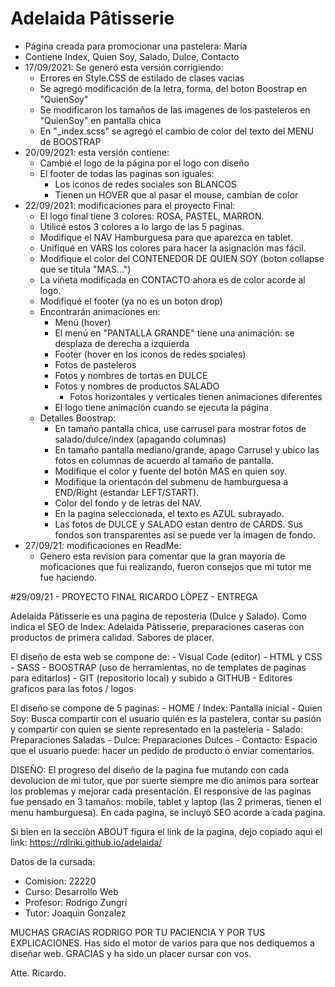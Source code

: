 # Adelaida Pâtisserie
- Página creada para promocionar una pastelera: María
- Contiene Index, Quien Soy, Salado, Dulce, Contacto
- 17/09/2021: Se generó esta versión corrigiendo:
    - Errores en Style.CSS de estilado de clases vacias
    - Se agregó modificación de la letra, forma, del boton Boostrap en "QuienSoy"
    - Se modificaron los tamaños de las imagenes de los pasteleros en "QuienSoy" en pantalla chica
    - En "_index.scss" se agregó el cambio de color del texto del MENU de BOOSTRAP
- 20/09/2021: esta versión contiene:
    - Cambié el logo de la página por el logo con diseño
    - El footer de todas las paginas son iguales:
        - Los iconos de redes sociales son BLANCOS
        - Tienen un HOVER que al pasar el mouse, cambian de color
- 22/09/2021: modificaciones para el proyecto Final:
    - El logo final tiene 3 colores: ROSA, PASTEL, MARRON.
    - Utilicé estos 3 colores a lo largo de las 5 paginas.
    - Modifique el NAV Hamburguesa para que aparezca en tablet.
    - Unifiqué en VARS los colores para hacer la asignación mas fácil.
    - Modifique el color del CONTENEDOR DE QUIEN SOY (boton collapse que se titula "MAS...")
    - La viñeta modificada en CONTACTO ahora es de color acorde al logo.
    - Modifiqué el footer (ya no es un boton drop)
    - Encontrarán animaciones en:
        - Menú (hover)
        - El menú en "PANTALLA GRANDE" tiene una animación: se desplaza de derecha a izquierda
        - Footer (hover en los iconos de redes sociales)
        - Fotos de pasteleros
        - Fotos y nombres de tortas en DULCE
        - Fotos y nombres de productos SALADO
            - Fotos horizontales y verticales tienen animaciones diferentes
        - El logo tiene animación cuando se ejecuta la página
    - Detalles Boostrap:
        - En tamaño pantalla chica, use carrusel para mostrar fotos de salado/dulce/index (apagando columnas)
        - En tamaño pantalla mediano/grande, apago Carrusel y ubico las fotos en columnas de acuerdo al tamaño de pantalla.
        - Modifique el color y fuente del botón MAS en quien soy.
        - Modifique la orientacón del submenu de hamburguesa a END/Right (estandar LEFT/START).
        - Color del fondo y de letras del NAV.
        - En la pagina seleccionada, el texto es AZUL subrayado.
        - Las fotos de DULCE y SALADO estan dentro de CARDS. Sus fondos son transparentes así se puede ver la imagen de fondo.
- 27/09/21: modificaciones en ReadMe:
    - Genero esta revision para comentar que la gran mayoria de moficaciones que fui realizando, fueron consejos que mi tutor me fue haciendo.


#29/09/21 - PROYECTO FINAL RICARDO LÒPEZ - ENTREGA 

Adelaida Pâtisserie es una pagina de reposteria (Dulce y Salado). 
Como indica el SEO de Index: Adelaida Pâtisserie, preparaciones caseras con productos de primera calidad. Sabores de placer.

El diseño de esta web se compone de:
    - Visual Code (editor)
    - HTML y CSS
    - SASS
    - BOOSTRAP (uso de herramientas, no de templates de paginas para editarlos)
    - GIT (repositorio local) y subido a GITHUB
    - Editores graficos para las fotos / logos

El diseño se compone de 5 paginas:
    - HOME / Index: Pantalla inicial
    - Quien Soy: Busca compartir con el usuario quién es la pastelera, contar su pasión y compartir con quien se siente representado en la pasteleria
    - Salado: Preparaciones Saladas
    - Dulce: Preparaciones Dulces
    - Contacto: Espacio que el usuario puede: hacer un pedido de producto o enviar comentarios.


DISEÑO:
El progreso del diseño de la pagina fue mutando con cada devolucion de mi tutor, que por suerte siempre me dio animos para sortear los problemas y mejorar cada presentación.
El responsive de las paginas fue pensado en 3 tamaños: mobile, tablet y laptop (las 2 primeras, tienen el menu hamburguesa).
En cada pagina, se incluyò SEO acorde a cada pagina.

Si bien en la secciòn ABOUT figura el link de la pagina, dejo copiado aquì el link: https://rdlriki.github.io/adelaida/

Datos de la cursada:
- Comision: 22220
- Curso: Desarrollo Web
- Profesor: Rodrigo Zungri
- Tutor: Joaquin Gonzalez

MUCHAS GRACIAS RODRIGO POR TU PACIENCIA Y POR TUS EXPLICACIONES.
Has sido el motor de varios para que nos dediquemos a diseñar web.
GRACIAS y ha sido un placer cursar con vos.

Atte.
Ricardo.